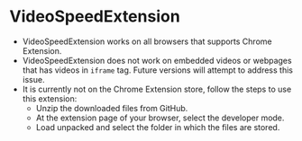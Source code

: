 # VideoSpeedExtension

- VideoSpeedExtension works on all browsers that supports Chrome Extension.
- VideoSpeedExtension does not work on embedded videos or webpages that has videos in `iframe` tag. Future versions will attempt to address this issue.
- It is currently not on the Chrome Extension store, follow the steps to use this extension:
    - Unzip the downloaded files from GitHub.
    - At the extension page of your browser, select the developer mode.
    - Load unpacked and select the folder in which the files are stored.

